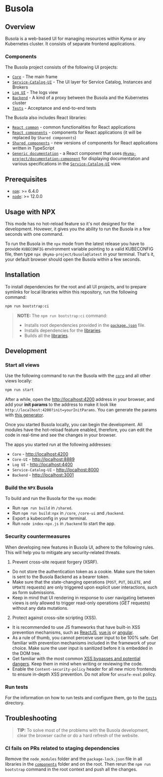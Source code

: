 # Busola

## Overview

Busola is a web-based UI for managing resources within Kyma or any Kubernetes cluster. It consists of separate frontend applications.

### Components

The Busola project consists of the following UI projects:

- [`Core`](./core) - The main frame
- [`Service-Catalog-UI`](./service-catalog-ui) - The UI layer for Service Catalog, Instances and Brokers
- [`Log UI`](./logging) - The logs view
- [`Backend`](./backend) - A kind of a proxy between the Busola and the Kubernetes cluster
- [`Tests`](./tests) - Acceptance and end-to-end tests

The Busola also includes React libraries:

- [`React common`](./common) - common functionalities for React applications
- [`React components`](./components/react) - components for React applications (it will be replaced by `Shared components`)
- [`Shared components`](./components/shared) - new versions of components for React applications written in TypeScript
- [`Generic documentation`](./components/generic-documentation) - a React component that uses [`@kyma-project/documentation-component`](https://github.com/kyma-incubator/documentation-component) for displaying documentation and various specifications in the [`Service-Catalog-UI`](./service-catalog-ui) view.

## Prerequisites

- [`npm`](https://www.npmjs.com/): >= 6.4.0
- [`node`](https://nodejs.org/en/): >= 12.0.0

## Usage with NPX

This mode has no hot-reload feature so it's not designed for the development. Hovewer, it gives you the ability to run the Busola in a few seconds with one command.

To run the Busola in the `npx` mode from the latest release you have to provide `KUBECONFIG` environment variable pointing to a valid KUBECONFIG file, then type `npx @kyma-project/busola@latest` in your terminal. That's it, your default browser should open the Busola within a few seconds.

## Installation

To install dependencies for the root and all UI projects, and to prepare symlinks for local libraries within this repository, run the following command:

```bash
npm run bootstrap:ci
```

> **NOTE:** The `npm run bootstrap:ci` command:
>
> - Installs root dependencies provided in the [`package.json`](./package.json) file.
> - Installs dependencies for the [libraries](#components).
> - Builds all the [libraries](#components).

## Development

### Start all views

Use the following command to run the Busola with the [`core`](./core) and all other views locally:

```bash
npm run start
```

After a while, open the [http://localhost:4200](http://localhost:4200) address in your browser, and add your **init params** to the address to make it look like `http://localhost:4200?init=yourInitParams`. You can generate the params with [this generator](http://enkode.surge.sh/).

Once you started Busola locally, you can begin the development. All modules have the hot-reload feature enabled, therefore, you can edit the code in real-time and see the changes in your browser.

The apps you started run at the following addresses:

- `Core` - [http://localhost:4200](http://localhost:4200)
- `Core-UI` - [http://localhost:8889](http://localhost:8889)
- `Log UI` - [http://localhost:4400](http://localhost:4400)
- `Service-Catalog-UI` - [http://localhost:8000](http://localhost:8000)
- `Backend` - [http://localhost:3001](http://localhost:3001)

### Build the `NPX` Busola

To build and run the Busola for the `npx` mode:

- Run `npm run build` in `/shared`.
- Run `npm run build:npx` in `/core`, `/core-ui` and `/backend`.
- Export a kubeconfig in your terminal.
- Run `node index-npx.js` in `/backend` to start the app.

### Security countermeasures

When developing new features in Busola UI, adhere to the following rules. This will help you to mitigate any security-related threats.

1. Prevent cross-site request forgery (XSRF).

- Do not store the authentication token as a cookie. Make sure the token is sent to the Busola Backend as a bearer token.
- Make sure that the state-changing operations (`POST`, `PUT`, `DELETE`, and `UPDATE` requests) are only triggered upon explicit user interactions, such as form submissions.
- Keep in mind that UI rendering in response to user navigating between views is only allowed to trigger read-only operations (_GET_ requests) without any data mutations.

2. Protect against cross-site scripting (XSS).

- It is recommended to use JS frameworks that have built-in XSS prevention mechanisms, such as [ReactJS](https://reactjs.org/docs/introducing-jsx.html#jsx-prevents-injection-attacks), [vue.js](https://vuejs.org/v2/guide/security.html#What-Vue-Does-to-Protect-You) or [angular](https://angular.io/guide/security#angulars-cross-site-scripting-security-model).
- As a rule of thumb, you cannot perceive user input to be 100% safe. Get familiar with prevention mechanisms included in the framework of your choice. Make sure the user input is sanitized before it is embedded in the DOM tree.
- Get familiar with the most common [XSS bypasses and potential dangers](https://stackoverflow.com/questions/33644499/what-does-it-mean-when-they-say-react-is-xss-protected). Keep them in mind when writing or reviewing the code.
- Enable the `Content-security-policy` header for all new micro frontends to ensure in-depth XSS prevention. Do not allow for `unsafe-eval` policy.

### Run tests

For the information on how to run tests and configure them, go to the [`tests`](tests) directory.

## Troubleshooting

> **TIP:** To solve most of the problems with the Busola development, clear the browser cache or do a hard refresh of the website.

### CI fails on PRs related to staging dependencies

Remove the `node_modules` folder and the `package-lock.json` file in all libraries in the [`components`](./components) folder and on the root. Then rerun the `npm run bootstrap` command in the root context and push all the changes.
